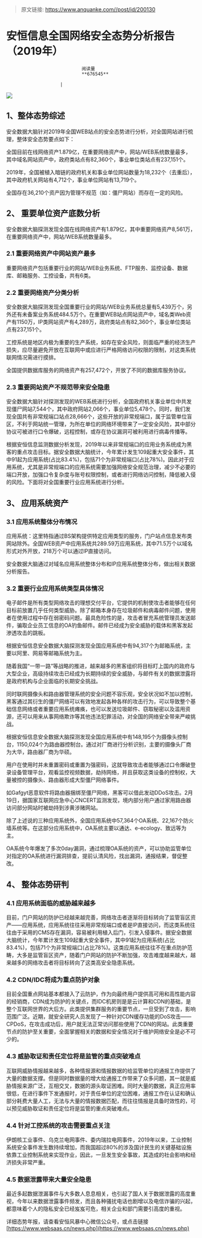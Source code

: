 > 原文链接: https://www.anquanke.com//post/id/200130 


# 安恒信息全国网络安全态势分析报告（2019年）


                                阅读量   
                                **676545**
                            
                        |
                        
                                                                                    



[![](https://p5.ssl.qhimg.com/t01c668fde9e4df67fb.jpg)](https://p5.ssl.qhimg.com/t01c668fde9e4df67fb.jpg)



## 1、整体态势综述

安全数据大脑针对2019年全国WEB站点的安全态势进行分析，对全国网站进行梳理，整体安全态势要点如下：

全国目前在线网络资产1.879亿，在重要网络资产中，网站/WEB系统数量最多，其中域名网站资产中，政府类站点有82,360个，事业单位类站点有237,151个。

2019年，全国被植入暗链的政府机关和事业单位网站数量为18,232个（去重后），其中政府机关网站有4,712个，事业单位网站有13,719个。

全国存在36,210个资产因为管理不规范（如：僵尸网站）而存在一定的风险。



## 2、 重要单位资产底数分析

安全数据大脑探测发现全国在线网络资产有1.879亿，其中重要网络资产8,561万，在重要网络资产中，网站/WEB系统数量最多。

### <a class="reference-link" name="##%202.1%20%E9%87%8D%E8%A6%81%E7%BD%91%E7%BB%9C%E8%B5%84%E4%BA%A7%E4%B8%AD%E7%BD%91%E7%AB%99%E8%B5%84%E4%BA%A7%E6%9C%80%E5%A4%9A"></a>2.1 重要网络资产中网站资产最多

重要网络资产包括重要行业的网站/WEB业务系统、FTP服务、监控设备、数据库、邮箱服务、工控设备，共有6类。

### <a class="reference-link" name="##%202.2%20%E9%87%8D%E8%A6%81%E7%BD%91%E7%BB%9C%E8%B5%84%E4%BA%A7%E5%88%86%E7%B1%BB%E5%88%86%E6%9E%90"></a>2.2 重要网络资产分类分析

安全数据大脑探测发现全国重要行业的网站/WEB业务系统总量有5,439万个，另外还有未备案业务系统484.5万个。在重要WEB站点网站资产中，域名类Web资产有1150万，IP类网站资产有4,289万，政府类站点有82,360个，事业单位类站点有237,151个。

工控系统是地区内极为重要的生产系统，如存在安全风险，则面临严重的经济生产损失，应尽量避免开放在互联网中或应进行严格网络访问权限的限制，对这类系统联网情况需进行摸排。

全国提供数据库服务的网络资产有257,472个，开放了不同的数据库服务协议。

### <a class="reference-link" name="##%202.3%20%E9%87%8D%E8%A6%81%E7%BD%91%E7%AB%99%E8%B5%84%E4%BA%A7%E4%B8%8D%E8%A7%84%E8%8C%83%E5%B8%A6%E6%9D%A5%E5%AE%89%E5%85%A8%E9%9A%90%E6%82%A3"></a>2.3 重要网站资产不规范带来安全隐患

安全数据大脑针对探测发现的WEB系统进行分析，全国政府机关事业单位中共发现僵尸网站7,544个，其中政府网站2,066个，事业单位5,478个。同时，我们发现全国共有非常规端口站点28,666个，这些开放的非常规端口，属于监管单位盲区，不利于网站统一管理，为所在单位的网络环境带来了一定安全风险，其中部分协议可被进行口令爆破，远程控制，或存在协议漏洞可被利用进行病毒传播等。

根据安恒信息监测数据分析发现，2019年以来非常规端口的应用业务系统成为黑客的重点攻击目标。据安全数据大脑统计，今年累计发生109起重大安全事件，其中91起为应用系统(占比83.4%)，包括71个为非常规端口(占比78%)。因此对于应用系统，尤其是非常规端口的应用系统需要加强网络安全规范治理，减少不必要的端口开放，加强口令复杂度与账号权限控制，或者进行网络访问控制，降低被入侵的风险。下面将对全国重要行业应用系统进行分析。



## 3、 应用系统资产

### <a class="reference-link" name="##%203.1%20%E5%BA%94%E7%94%A8%E7%B3%BB%E7%BB%9F%E6%95%B4%E4%BD%93%E5%88%86%E5%B8%83%E6%83%85%E5%86%B5"></a>3.1 应用系统整体分布情况

应用系统：这里特指通过BS架构提供特定应用类型的服务，门户站点信息发布类网站除外。全国WEB资产中应用系统共289.59万应用系统，其中71.5万个以域名形式对外开放，218万个可以通过IP直接访问。

安全数据大脑通过对域名应用系统整体分布和IP应用系统整体分布，做出相关数据分析报告。

### <a class="reference-link" name="##%203.2%20%E9%87%8D%E8%A6%81%E8%A1%8C%E4%B8%9A%E5%BA%94%E7%94%A8%E7%B3%BB%E7%BB%9F%E7%B1%BB%E5%9E%8B%E5%85%B7%E4%BD%93%E6%83%85%E5%86%B5"></a>3.2 重要行业应用系统类型具体情况

电子邮件是所有类型网络攻击的理想交付平台，它提供的机制使攻击者能够在任何目标前放置几乎任何类型威胁。除了邮箱本身存在垃圾邮件和病毒邮件问题，使用者在使用过程中存在弱密码问题。最具危险性的是，攻击者冒充系统管理员发送邮件，骗取企业员工信息的OA钓鱼邮件。邮件已经成为安全威胁的载体和黑客发起渗透攻击的跳板。

根据安恒信息安全数据大脑探测发现全国应用系统中有94,317个为邮箱系统，主要以阿里、网易等邮箱系统为主。

随着我国“一带一路”等战略的推进，越来越多的黑客组织将目标盯上国内的政府与大型企业，高级持续攻击已经成为长期持续的安全威胁，与邮件有关的数据泄露将是政府机构与企业面临的长期安全挑战。

同时联网摄像头和路由器管理系统的安全问题不容乐观，安全状况如不加以控制，黑客通过其衍生的僵尸网络可以有效地发起各种各样的攻击行为，可以导致整个基础信息网络或者重要应用系统瘫痪，也可以发送垃圾邮件、窃取秘密以及滥用资源，还可以用来从事网络欺诈等其他违法犯罪活动，对全国的网络安全带来严峻挑战。

根据安恒信息安全数据大脑探测发现全国应用系统中有148,195个为摄像头控制台，1150,024个为路由器控制台。通过对厂商进行分析识别，主要的摄像头厂商为大华，路由器厂商为华硕。

用户在使用时并未重置密码或重置为强密码，这就导致攻击者能够通过口令爆破登录设备管理平台，观看监控视频数据，劫持网络，并且获取这类设备的控制权，大量被控的摄像头、路由器形成大型僵尸网络事件。

如Gafgyt恶意软件将路由器捆绑至僵尸网络，黑客可以借此发动DDoS攻击。2月19日，据国家互联网应急中心CNCERT监测发现，境内部分用户通过家用路由器访问部分网站时被劫持到涉黄涉赌网站。

除了上述说的三种应用系统外，全国应用系统中57,364个OA系统、22,167个防火墙系统等。在这部分应用系统中，OA系统主要以通达、e-ecology、致远等为主。

OA系统今年爆发了多次0day漏洞，通过梳理OA系统的资产，可以协助监管单位对指定的OA系统进行漏洞排查，提前认清风险，找出漏洞，通报结果，督促整改。



## 4、 整体态势研判

### <a class="reference-link" name="##%204.1%20%E5%BA%94%E7%94%A8%E7%B3%BB%E7%BB%9F%E9%9D%A2%E4%B8%B4%E7%9A%84%E5%A8%81%E8%83%81%E8%B6%8A%E6%9D%A5%E8%B6%8A%E5%A4%9A"></a>4.1 应用系统面临的威胁越来越多

目前，门户网站的防护已经越来越完善，网络攻击者逐渐将目标转向了监管盲区资产——应用系统，应用系统往往采用非常规端口或者是IP直接访问，而这类系统往往由于采用的CMS存在漏洞，容易被利用植入后门，引发入侵事件。据安全数据大脑统计，今年累计发生109起重大安全事件，其中91起为应用系统(占比83.4%)，包括71个为非常规端口(占比78%)。这类应用系统往往不在重点防护范畴，大多是监管盲区资产，随着门户网站的防护不断加强，攻击难度越来越大，越来越多的网络攻击者将目标转向了这类高安全隐患系统。

### <a class="reference-link" name="##%204.2%20CDN/IDC%E5%B0%86%E6%88%90%E4%B8%BA%E9%87%8D%E7%82%B9%E9%98%B2%E6%8A%A4%E5%AF%B9%E8%B1%A1"></a>4.2 CDN/IDC将成为重点防护对象

目前全国重点网站基本都接入了云防护，作为向最终用户提供高可用和高性能内容的经销商，CDN成为防护的关键点，而IDC机房则是是云计算和CDN的基础，是整个互联网世界的大后方。此类提供集群服务的重要节点，一旦受到了攻击，影响范围广泛。近期，就安全研究人员发现了一种针对CDN缓存功能的DoS攻击——CPDoS，在攻击成功后，用户就无法正常访问那些使用了CDN的网站。此类重要节点的防护至关重要，全面掌握相关的数据和安全情况对于维护网络安全是必不可少的。

### <a class="reference-link" name="##%204.3%20%E5%A8%81%E8%83%81%E5%8F%96%E8%AF%81%E5%92%8C%E8%B4%A3%E4%BB%BB%E5%AE%9A%E4%BD%8D%E5%B0%86%E6%98%AF%E7%9B%91%E7%AE%A1%E7%9A%84%E9%87%8D%E7%82%B9%E7%AA%81%E7%A0%B4%E9%9A%BE%E7%82%B9"></a>4.3 威胁取证和责任定位将是监管的重点突破难点

互联网威胁情报越来越多，各种情报源和情报数据的给监管单位的通报工作提供了大量的数据支撑。但是同时数据量的增大给通报工作带来了众多问题，其一就是威胁情报来源广泛，互相交叉，数据的源头取证困难。同时大量的数据，真正应用率很低，在进行事件下发通报时，对于责任单位的定位困难，通报工作在认证和确认部分耗费大量人工，无法与大量的情报数据匹配，而往往情报是具备时效性的，可以预见威胁取证和责任定位将是监管的重点突破难点。

### <a class="reference-link" name="##%204.4%20%E9%92%88%E5%AF%B9%E5%B7%A5%E6%8E%A7%E7%B3%BB%E7%BB%9F%E7%9A%84%E6%94%BB%E5%87%BB%E9%9C%80%E8%A6%81%E9%87%8D%E7%82%B9%E5%85%B3%E6%B3%A8"></a>4.4 针对工控系统的攻击需要重点关注

伊朗核工业事件、乌克兰电网事件、委内瑞拉电网事件，2019年以来，工业控制系统安全事件发生数持续增加，而我国超过80%的涉及国计民生的关键基础设施依靠工业控制系统来实现作业，因此，一旦发生安全事故，其造成的社会影响和经济损失非常严重。

### 4.5 数据泄露带来大量安全隐患

最近多起数据泄漏事件与大多数人息息相关，也引起了国人关于数据泄露的高度重视，今年以来数据泄露事件频发，而且各种骚扰电话也剧增以及电信诈骗的兴起，都意味着个人的隐私安全已经岌岌可危，相关企业和部门需要引高度的重视。

详细态势年报，请查看安恒风暴中心微信公众号，或点击链接[https://www.websaas.cn/news.php](https://www.websaas.cn/news.php)
